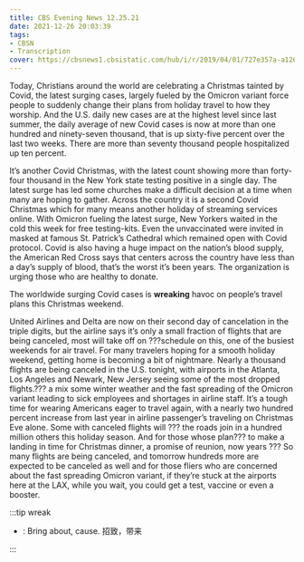 ```yaml
---
title: CBS Evening News 12.25.21
date: 2021-12-26 20:03:39
tags:
- CBSN
- Transcription
cover: https://cbsnews1.cbsistatic.com/hub/i/r/2019/04/01/727e357a-a126-4138-a2c5-4d3222669d57/thumbnail/640x360/3ff2761028dc5c65cc4f07acd54bcd5c/cbsn2-logo-1920x1080.jpg
---
```

Today, Christians around the world are celebrating a Christmas tainted by Covid, the latest surging cases, largely fueled by the Omicron variant force people to suddenly change their plans from holiday travel to how they worship. And the U.S. daily new cases are at the highest level since last summer, the daily average of new Covid cases is now at more than one hundred and ninety-seven thousand, that is up sixty-five percent over the last two weeks. There are more than seventy thousand people hospitalized up ten percent. 

It’s another Covid Christmas, with the latest count showing more than forty-four thousand in the New York state testing positive in a single day. The latest surge has led some churches make a difficult decision at a time when many are hoping to gather. Across the country it is a second Covid Christmas which for many means another holiday of streaming services online. With Omicron fueling the latest surge, New Yorkers waited in the cold this week for free testing-kits. Even the unvaccinated were invited in masked at famous St. Patrick’s Cathedral which remained open with Covid protocol. Covid is also having a huge impact on the nation’s blood supply, the American Red Cross says that centers across the country have less than a day’s supply of blood, that’s the worst it’s been years. The organization is urging those who are healthy to donate. 

The worldwide surging Covid cases is **wreaking** havoc on people’s travel plans this Christmas weekend.

United Airlines and Delta are now on their second day of cancelation in the triple digits, but the airline says it’s only a small fraction of flights that are being canceled, most will take off on ???schedule on this, one of the busiest weekends for air travel. For many travelers hoping for a smooth holiday weekend, getting home is becoming a bit of nightmare. Nearly a thousand flights are being canceled in the U.S. tonight, with airports in the Atlanta, Los Angeles and Newark, New Jersey seeing some of the most dropped flights.??? a mix some winter weather and the fast spreading of the Omicron variant leading to sick employees and shortages in airline staff. It’s a tough time for wearing Americans eager to travel again, with a nearly two hundred percent increase from last year in airline passenger’s traveling on Christmas Eve alone. Some with canceled flights will ??? the roads join in a hundred million others this holiday season. And for those whose  plan??? to make a landing in time for Christmas dinner, a promise of reunion, now years ??? So many flights are being canceled, and tomorrow hundreds more are expected to be canceled as well and for those fliers who are concerned about the fast spreading Omicron variant, if they’re stuck at the airports here at the LAX, while you wait, you could get a test, vaccine or even a booster.

:::tip wreak

- : Bring about, cause. 招致，带来
  
:::
